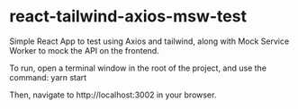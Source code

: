 # react-tailwind-axios-msw-test
Simple React App to test using Axios and tailwind, along with Mock Service Worker to mock the API on the frontend.

To run, open a terminal window in the root of the project, and use the command: yarn start

Then, navigate to http://localhost:3002 in your browser.
